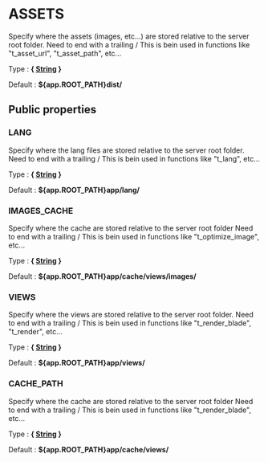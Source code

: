# ASSETS

Specify where the assets (images, etc...) are stored relative to the server root folder.
Need to end with a trailing /
This is bein used in functions like "t_asset_url", "t_asset_path", etc...

Type : **{ [String](http://php.net/manual/en/language.types.string.php) }**

Default : **${app.ROOT_PATH}dist/**



## Public properties


### LANG

Specify where the lang files are stored relative to the server root folder.
Need to end with a trailing /
This is bein used in functions like "t_lang", etc...

Type : **{ [String](http://php.net/manual/en/language.types.string.php) }**

Default : **${app.ROOT_PATH}app/lang/**


### IMAGES_CACHE

Specify where the cache are stored relative to the server root folder
Need to end with a trailing /
This is bein used in functions like "t_optimize_image", etc...

Type : **{ [String](http://php.net/manual/en/language.types.string.php) }**

Default : **${app.ROOT_PATH}app/cache/views/images/**


### VIEWS

Specify where the views are stored relative to the server root folder.
Need to end with a trailing /
This is bein used in functions like "t_render_blade", "t_render", etc...

Type : **{ [String](http://php.net/manual/en/language.types.string.php) }**

Default : **${app.ROOT_PATH}app/views/**


### CACHE_PATH

Specify where the cache are stored relative to the server root folder
Need to end with a trailing /
This is bein used in functions like "t_render_blade", etc...

Type : **{ [String](http://php.net/manual/en/language.types.string.php) }**

Default : **${app.ROOT_PATH}app/cache/views/**